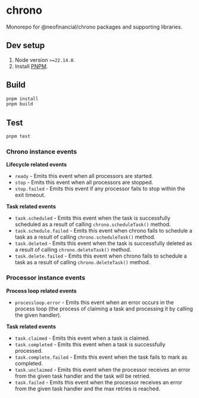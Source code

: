 # chrono

Monorepo for @neofinancial/chrono packages and supporting libraries.

## Dev setup

1. Node version `>=22.14.0`.
1. Install [PNPM](https://pnpm.io/installation#using-corepack).

## Build

```sh
pnpm install
pnpm build
```

## Test

```sh
pnpm test
```

### Chrono instance events

**Lifecycle related events**
- `ready` - Emits this event when all processors are started.
- `stop` - Emits this event when all processors are stopped.
- `stop.failed` - Emits this event if any processor fails to stop within the exit timeout.

**Task related events**
- `task.scheduled` - Emits this event when the task is successfully scheduled as a result of calling `chrono.scheduleTask()` method.
- `task.schedule.failed` - Emits this event when chrono fails to schedule a task as a result of calling `chrono.scheduleTask()` method.
- `task.deleted` - Emits this event when the task is successfully deleted as a result of calling `chrono.deleteTask()` method.
- `task.delete.failed` - Emits this event when chrono fails to schedule a task as a result of calling `chrono.deleteTask()` method.

### Processor instance events

**Process loop related events**
- `processloop.error` - Emits this event when an error occurs in the process loop (the process of claiming a task and processing it by calling the given handler).

**Task related events**
- `task.claimed` - Emits this event when a task is claimed.
- `task.completed` - Emits this event when a task is successfully processed.
- `task.complete.failed` -  Emits this event when the task fails to mark as completed.
- `task.unclaimed` - Emits this event when the processor receives an error from the given task handler and the task will be retried.
- `task.failed` - Emits this event when the processor receives an error from the given task handler and the max retries is reached.
